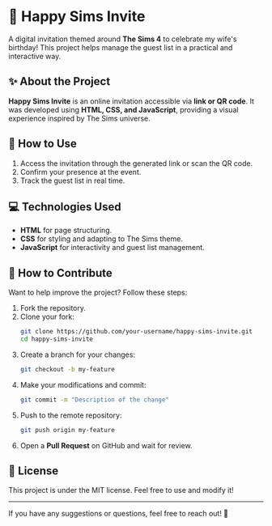 # 🎉 Happy Sims Invite

A digital invitation themed around **The Sims 4** to celebrate my wife's birthday! This project helps manage the guest list in a practical and interactive way.

## ✨ About the Project

**Happy Sims Invite** is an online invitation accessible via **link or QR code**. It was developed using **HTML, CSS, and JavaScript**, providing a visual experience inspired by The Sims universe.

## 🚀 How to Use

1. Access the invitation through the generated link or scan the QR code.
2. Confirm your presence at the event.
3. Track the guest list in real time.

## 💻 Technologies Used

- **HTML** for page structuring.
- **CSS** for styling and adapting to The Sims theme.
- **JavaScript** for interactivity and guest list management.

## 🔧 How to Contribute

Want to help improve the project? Follow these steps:

1. Fork the repository.
2. Clone your fork:
   ```sh
   git clone https://github.com/your-username/happy-sims-invite.git
   cd happy-sims-invite
   ```
3. Create a branch for your changes:
   ```sh
   git checkout -b my-feature
   ```
4. Make your modifications and commit:
   ```sh
   git commit -m "Description of the change"
   ```
5. Push to the remote repository:
   ```sh
   git push origin my-feature
   ```
6. Open a **Pull Request** on GitHub and wait for review.

## 📜 License

This project is under the MIT license. Feel free to use and modify it!

---

If you have any suggestions or questions, feel free to reach out! 🎈


